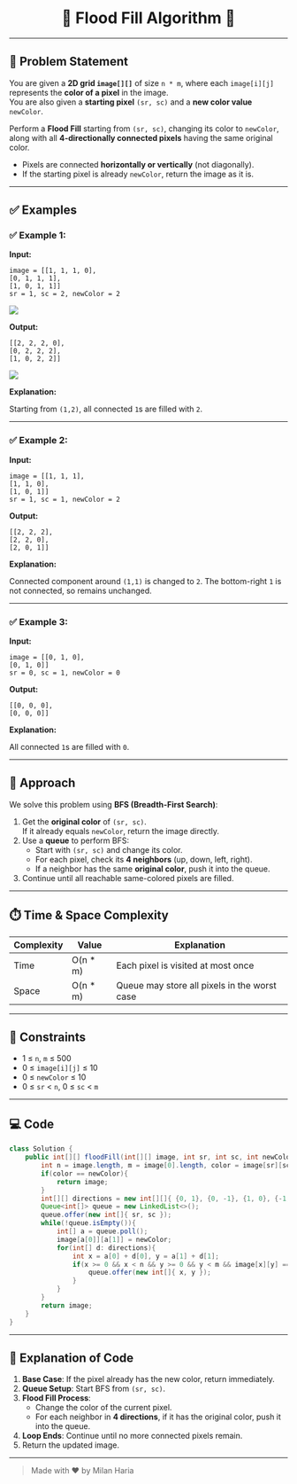 <h1 align="center">🎨 Flood Fill Algorithm 🎨</h1>

---

## 📝 Problem Statement
You are given a **2D grid `image[][]`** of size `n * m`, where each `image[i][j]` represents the **color of a pixel** in the image.  
You are also given a **starting pixel** `(sr, sc)` and a **new color value** `newColor`.

Perform a **Flood Fill** starting from `(sr, sc)`, changing its color to `newColor`, along with all **4-directionally connected pixels** having the same original color.

- Pixels are connected **horizontally or vertically** (not diagonally).
- If the starting pixel is already `newColor`, return the image as it is.

---

## ✅ Examples

### ✅ Example 1:

**Input:**  
```
image = [[1, 1, 1, 0],
[0, 1, 1, 1],
[1, 0, 1, 1]]
sr = 1, sc = 2, newColor = 2
```

<img src="https://media.geeksforgeeks.org/img-practice/prod/addEditProblem/705720/Web/Other/blobid0_1744378665.jpg"> </img>

**Output:**
```
[[2, 2, 2, 0],
[0, 2, 2, 2],
[1, 0, 2, 2]]
```

<img src="https://media.geeksforgeeks.org/img-practice/prod/addEditProblem/705720/Web/Other/blobid1_1744378699.jpg"> </img>

**Explanation:**  

Starting from `(1,2)`, all connected `1`s are filled with `2`.  

---

### ✅ Example 2:

**Input:**
```
image = [[1, 1, 1],
[1, 1, 0],
[1, 0, 1]]
sr = 1, sc = 1, newColor = 2
```

**Output:**
```
[[2, 2, 2],
[2, 2, 0],
[2, 0, 1]]
```

**Explanation:**  

Connected component around `(1,1)` is changed to `2`. The bottom-right `1` is not connected, so remains unchanged.

---

### ✅ Example 3:

**Input:**
```
image = [[0, 1, 0],
[0, 1, 0]]
sr = 0, sc = 1, newColor = 0
```

**Output:**
```
[[0, 0, 0],
[0, 0, 0]]
```

**Explanation:**  

All connected `1`s are filled with `0`.

---

## 🧠 Approach
We solve this problem using **BFS (Breadth-First Search)**:

1. Get the **original color** of `(sr, sc)`.  
   If it already equals `newColor`, return the image directly.
2. Use a **queue** to perform BFS:
   - Start with `(sr, sc)` and change its color.
   - For each pixel, check its **4 neighbors** (up, down, left, right).
   - If a neighbor has the same **original color**, push it into the queue.
3. Continue until all reachable same-colored pixels are filled.

---

## ⏱️ Time & Space Complexity
| Complexity | Value | Explanation |
|------------|-------|-------------|
| Time       | O(n * m) | Each pixel is visited at most once |
| Space      | O(n * m) | Queue may store all pixels in the worst case |

---

## 🎯 Constraints
- 1 ≤ `n`, `m` ≤ 500  
- 0 ≤ `image[i][j]` ≤ 10  
- 0 ≤ `newColor` ≤ 10  
- 0 ≤ `sr` < `n`, 0 ≤ `sc` < `m`  

---

## 💻 Code
```java
class Solution {
    public int[][] floodFill(int[][] image, int sr, int sc, int newColor) {
        int n = image.length, m = image[0].length, color = image[sr][sc];
        if(color == newColor){
            return image;
        }
        int[][] directions = new int[][]{ {0, 1}, {0, -1}, {1, 0}, {-1, 0} };
        Queue<int[]> queue = new LinkedList<>();
        queue.offer(new int[]{ sr, sc });
        while(!queue.isEmpty()){
            int[] a = queue.poll();
            image[a[0]][a[1]] = newColor;
            for(int[] d: directions){
                int x = a[0] + d[0], y = a[1] + d[1];
                if(x >= 0 && x < n && y >= 0 && y < m && image[x][y] == color){
                    queue.offer(new int[]{ x, y });
                }
            }
        }
        return image;
    }
}
```

---

## 📝 Explanation of Code

1. **Base Case**: If the pixel already has the new color, return immediately.
2. **Queue Setup**: Start BFS from `(sr, sc)`.
3. **Flood Fill Process**:
    - Change the color of the current pixel.
    - For each neighbor in **4 directions**, if it has the original color, push it into the queue.
4. **Loop Ends**: Continue until no more connected pixels remain.
5. Return the updated image.

---

> Made with ❤️ by Milan Haria
